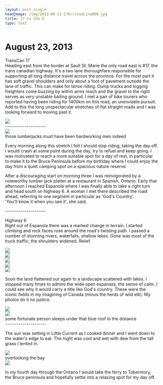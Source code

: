 ```yaml
---
layout: post_single
headImage: /img/2013-08-23-176/cloudLine800.jpg
title: 17 to the 6
type: text
---
```


August 23, 2013
=================

TransCan 17<br>
Heading east from the border at Sault St. Marie the only road east is #17, the trans canadian highway. 
It's a two lane thoroughfare responsible for supporting all long distance travel across the province. 
For the most part it has soft gravel shoulders and only about a foot of pavement outside the 
lane of traffic. This can make for tense riding. Dump trucks and logging freighters come buzzing 
by within arms reach and the gravel to the right serves as very unstable bailing ground. I met 
a pair of bike tourers who reported having been riding for 1400km on this road, an unenviable 
pursuit. Add to this the long unspectacular stretches of flat straight roads and I was looking 
forward to moving past it.


<div class="img">
	<img src="/img/2013-08-23-176/narrowRoad.jpg"/>
</div>

<div class="divider">---------------------</div>

<div class="img">
	<img src="/img/2013-08-23-176/lumberJackSpecial.jpg"/>
	<div class="caption">those lumberjacks must have been hardworking men indeed</div> 
</div>

Every morning along this stretch I felt I should stop riding, taking the day off. I would crash 
at some point during the day, try to refuel and keep going. I was motivated to reach a more suitable 
spot for a day of rest, in particular to make it to the Bruce Peninsula before 
my birthday where I could enjoy the day from a quiet camping spot on a spacious nature reserve. 

After a discouraging start on morning three I was reinvigorated by a noteworthy lumber jack platter at a restaurant 
in Spanish, Ontario. Early that afternoon I reached Espanola where I was finally able to take 
a right turn and head south on highway 6. A woman I met there described the road ahead, referring 
to one segment in particular as 'God's Country'. <br>
'You'll know it when you see it', she said.

<div class="divider">---------------------</div>

Highway 6<br>
Right out of Espanola there was a marked change in terrain. I started climbing and rock faces 
rose around the road's twisting path. I passed a number of stunning rivers, waterfalls, shallow lakes. 
Gone was most of the truck traffic, the shoulders widened. Relief.

<div class="img">
	<img src="/img/2013-08-23-176/whiteFishRiver.jpg"/>
</div>

<div class="img">
	<img src="/img/2013-08-23-176/whiteFishRiver2.jpg"/>
</div>

<div class="img">
	<img src="/img/2013-08-23-176/whiteFishRiver3.jpg"/>
</div>

<div class="img">
	<img src="/img/2013-08-23-176/rockAndLake.jpg"/>
</div>

<div class="img">
	<img src="/img/2013-08-23-176/wideOpen.jpg"/>
</div>

Soon the land flattened out again to a landscape scattered with lakes. I stopped many times to 
admire the wide open expanses, the sense of calm. I could see why it would carry a title like 
God's country. These were the iconic fields in my imagining of Canada (minus the herds of wild elk). 
My photos do it no justice. 

<div class="img">
	<img src="/img/2013-08-23-176/wideOpen2.jpg"/>
</div>

<div class="img">
	<img src="/img/2013-08-23-176/blueRoof.jpg"/>
	<div class="caption">some fortunate person sleeps under that blue roof in the distance</div>
</div>

<div class="divider">---------------------</div>

The sun was setting in Little Current as I cooked dinner and I went down to the water's edge to eat. 
The night was cool and wet with dew from the tall grass I tented in.

<div class="img">
	<img src="/img/2013-08-23-176/manitoulinBay.jpg"/>
	<div class="caption">overlooking the bay</div>
</div>

<div class="img">
	<img src="/img/2013-08-23-176/manitoulinBridge.jpg"/>
</div>

In my fourth day through the Ontario I would take the ferry 
to Tobermory, the Bruce peninsula and hopefully settle into a relaxing spot for my day off.




